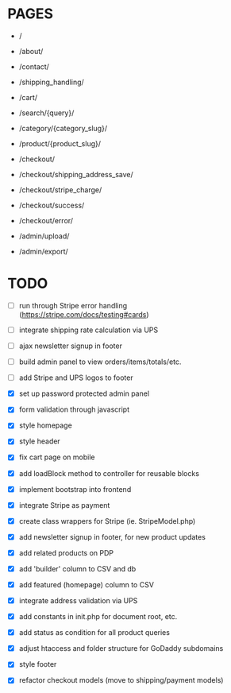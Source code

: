 # PAGES

- /
- /about/
- /contact/
- /shipping_handling/
- /cart/
- /search/{query}/
- /category/{category_slug}/
- /product/{product_slug}/

- /checkout/
- /checkout/shipping_address_save/
- /checkout/stripe_charge/
- /checkout/success/
- /checkout/error/

- /admin/upload/
- /admin/export/


# TODO

- [ ] run through Stripe error handling (https://stripe.com/docs/testing#cards)
- [ ] integrate shipping rate calculation via UPS
- [ ] ajax newsletter signup in footer
- [ ] build admin panel to view orders/items/totals/etc.
- [ ] add Stripe and UPS logos to footer

- [x] set up password protected admin panel
- [x] form validation through javascript
- [x] style homepage
- [x] style header
- [x] fix cart page on mobile
- [x] add loadBlock method to controller for reusable blocks
- [x] implement bootstrap into frontend
- [x] integrate Stripe as payment
- [x] create class wrappers for Stripe (ie. StripeModel.php)
- [x] add newsletter signup in footer, for new product updates
- [x] add related products on PDP
- [x] add 'builder' column to CSV and db
- [x] add featured (homepage) column to CSV
- [x] integrate address validation via UPS
- [x] add constants in init.php for document root, etc.
- [x] add status as condition for all product queries
- [x] adjust htaccess and folder structure for GoDaddy subdomains
- [x] style footer
- [x] refactor checkout models (move to shipping/payment models)